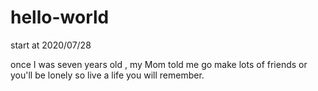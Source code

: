 # hello-world
start at 2020/07/28

once I was seven years old , my Mom told me go make lots of friends or you'll be lonely
so live a life you will remember.
